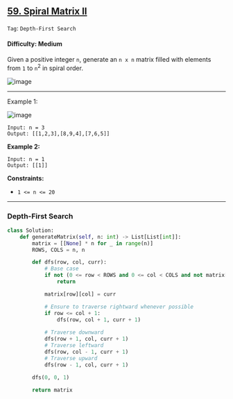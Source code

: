 ## [59. Spiral Matrix II](https://leetcode.com/problems/spiral-matrix-ii/)

```Tag```: ```Depth-First Search```

#### Difficulty: Medium

Given a positive integer ```n```, generate an ```n x n``` matrix filled with elements from ```1``` to ```n```<sup>2</sup> in spiral order.

![image](https://github.com/quananhle/Python/assets/35042430/a6861dba-98ef-481f-a4b3-2403383aa526)

---

Example 1:

![image](https://assets.leetcode.com/uploads/2020/11/13/spiraln.jpg)
```
Input: n = 3
Output: [[1,2,3],[8,9,4],[7,6,5]]
```

__Example 2:__
```
Input: n = 1
Output: [[1]]
```

__Constraints:__

- ```1 <= n <= 20```

---

### Depth-First Search

```Python
class Solution:
    def generateMatrix(self, n: int) -> List[List[int]]:
        matrix = [[None] * n for _ in range(n)]
        ROWS, COLS = n, n

        def dfs(row, col, curr):
            # Base case
            if not (0 <= row < ROWS and 0 <= col < COLS and not matrix[row][col]):
                return

            matrix[row][col] = curr

            # Ensure to traverse rightward whenever possible
            if row <= col + 1:
                dfs(row, col + 1, curr + 1)
            
            # Traverse downward
            dfs(row + 1, col, curr + 1)
            # Traverse leftward
            dfs(row, col - 1, curr + 1)
            # Traverse upward
            dfs(row - 1, col, curr + 1)
        
        dfs(0, 0, 1)

        return matrix
```
